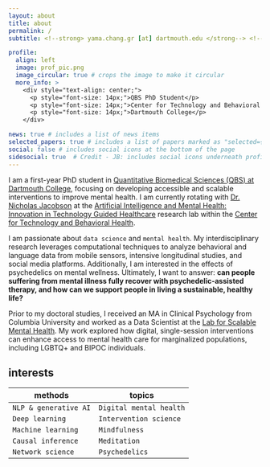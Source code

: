 ```yaml
---
layout: about
title: about
permalink: /
subtitle: <!--strong> yama.chang.gr [at] dartmouth.edu </strong--> <!--a href='#'>Affiliations</a--> 

profile:
  align: left
  image: prof_pic.png
  image_circular: true # crops the image to make it circular
  more_info: >
    <div style="text-align: center;"> 
      <p style="font-size: 14px;">QBS PhD Student</p>
      <p style="font-size: 14px;">Center for Technology and Behavioral Health</p>
      <p style="font-size: 14px;">Dartmouth College</p>
    </div>

news: true # includes a list of news items
selected_papers: true # includes a list of papers marked as "selected={true}"
social: false # includes social icons at the bottom of the page
sidesocial: true  # Credit - JB: includes social icons underneath profile picture
---
```


I am a first-year PhD student in [Quantitative Biomedical Sciences (QBS) at Dartmouth College](https://geiselmed.dartmouth.edu/qbs/), focusing on developing accessible and scalable interventions to improve mental health. I am currently rotating with [Dr. Nicholas Jacobson](https://www.nicholasjacobson.com/) at the [Artificial Intelligence and Mental Health: Innovation in Technology Guided Healthcare](https://geiselmed.dartmouth.edu/jacobsonlab/) research lab within the [Center for Technology and Behavioral Health](https://www.c4tbh.org/).

I am passionate about `data science` and `mental health`. My interdisciplinary research leverages computational techniques to analyze behavioral and language data from mobile sensors, intensive longitudinal studies, and social media platforms. Additionally, I am interested in the effects of psychedelics on mental wellness. Ultimately, I want to answer: **can people suffering from mental illness fully recover with psychedelic-assisted therapy, and how can we support people in living a sustainable, healthy life?**

Prior to my doctoral studies, I received an MA in Clinical Psychology from Columbia University and worked as a Data Scientist at the [Lab for Scalable Mental Health](https://www.schleiderlab.org/). My work explored how digital, single-session interventions can enhance access to mental health care for marginalized populations, including LGBTQ+ and BIPOC individuals. 

## interests

| **methods**                              | **topics**                        |
|------------------------------------------|-----------------------------------------|
| `NLP & generative AI` | `Digital mental health`                             |
| `Deep learning`       | `Intervention science`                      |
| `Machine learning`                         | `Mindfulness`                |
| `Causal inference`                         | `Meditation`                            |
| `Network science`                         | `Psychedelics`                            |

<br/>